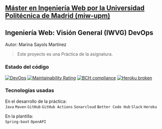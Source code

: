 ## [Máster en Ingeniería Web por la Universidad Politécnica de Madrid (miw-upm)](http://miw.etsisi.upm.es)
## Ingeniería Web: Visión General (IWVG) DevOps
Autor: Marina Sayols Martínez

> Este proyecto es una Práctica de la asignatura.


### Estado del código
[![DevOps](https://github.com/marinasayols/iwvg-devops-sayols-marina/actions/workflows/CI.yml/badge.svg)](https://github.com/marinasayols/iwvg-devops-sayols-marina/actions/workflows/CI.yml)
[![Maintainability Rating](https://sonarcloud.io/api/project_badges/measure?project=marinasayols_iwvg-devops-sayols-marina&metric=sqale_rating)](https://sonarcloud.io/dashboard?id=marinasayols_iwvg-devops-sayols-marina)
[![BCH compliance](https://bettercodehub.com/edge/badge/marinasayols/iwvg-devops-sayols-marina?branch=develop)](https://bettercodehub.com/)
[![Heroku broken](https://iwvg-devops-sayols-marina.herokuapp.com/system/version-badge)](https://iwvg-devops-sayols-marina.herokuapp.com/swagger-ui.html)

### Tecnologías usadas
En el desarrollo de la práctica:\
`Java` `Maven` `GitHub` `GitHub Actions` `Sonarcloud` `Better Code Hub` `Slack` `Heroku` 

En la plantilla:\
`Spring-boot` `OpenAPI`